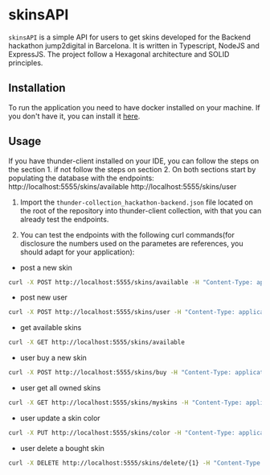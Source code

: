 # skinsAPI

`skinsAPI` is a simple API for users to get skins developed for the Backend hackathon jump2digital in Barcelona. It is written in Typescript, NodeJS and ExpressJS.
The project follow a Hexagonal architecture and SOLID principles.

## Installation

To run the application you need to have docker installed on your machine. If you don't have it, you can install it [here](https://docs.docker.com/get-docker/).

## Usage

If you have thunder-client installed on your IDE, you can follow the steps on the section 1. if not follow the steps on section 2.
On both sections start by populating the database with the endpoints:
http://localhost:5555/skins/available
http://localhost:5555/skins/user

1. Import the `thunder-collection_hackathon-backend.json` file located on the root of the repository into thunder-client collection, with that you can already test the endpoints.

2. You can test the endpoints with the following curl commands(for disclosure the numbers used on the parametes are references, you should adapt for your application):

- post a new skin

```bash
curl -X POST http://localhost:5555/skins/available -H "Content-Type: application/json" -d '{"name": "skin1", "price": "10", "type": "5", "color": "red", "quantity": "10"}'
```

- post new user

```bash
curl -X POST http://localhost:5555/skins/user -H "Content-Type: application/json" -d '{"email": "test@test"}'
```

- get available skins
  
```bash
curl -X GET http://localhost:5555/skins/available
```

- user buy a new skin
  
```bash
curl -X POST http://localhost:5555/skins/buy -H "Content-Type: application/json" -d '{"user_id": "1", "skin_id": "1"}'
```

- user get all owned skins

```bash
curl -X GET http://localhost:5555/skins/myskins -H "Content-Type: application/json" -d '{"user_id": "1"}'
```

- user update a skin color

```bash
curl -X PUT http://localhost:5555/skins/color -H "Content-Type: application/json" -d '{"color": "blue", "id": "1"}'
```

- user delete a bought skin

```bash
curl -X DELETE http://localhost:5555/skins/delete/{1} -H "Content-Type: application/json"
```
